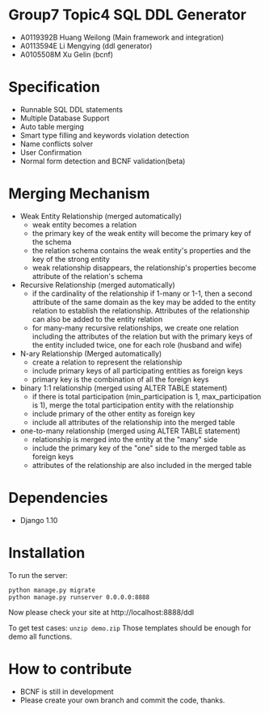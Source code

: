 # Group7 Topic4 SQL DDL Generator

* A0119392B Huang Weilong (Main framework and integration)
* A0113594E Li Mengying  (ddl generator)
* A0105508M Xu Gelin  (bcnf)

# Specification
* Runnable SQL DDL statements
* Multiple Database Support
* Auto table merging
* Smart type filling and keywords violation detection
* Name conflicts solver
* User Confirmation
* Normal form detection and BCNF validation(beta)

# Merging Mechanism

- Weak Entity Relationship (merged automatically)
    - weak entity becomes a relation 
    - the primary key of the weak entity will become the primary key of the schema
    - the relation schema contains the weak entity's properties and the key of the strong entity
    - weak relationship disappears, the relationship's properties become attribute of the relation's schema
- Recursive Relationship (merged automatically)
    - if the cardinality of the relationship if 1-many or 1-1, then a second attribute of the same domain as the key
    may be added to the entity relation to establish the relationship. Attributes of the relationship can also be added
    to the entity relation
    - for many-many recursive relationships, we create one relation including the attributes of the relation but with
    the primary keys of the entity included twice, one for each role (husband and wife)
- N-ary Relationship (Merged automatically)
    - create a relation to represent the relationship
    - include primary keys of all participating entities as foreign keys 
    - primary key is the combination of all the foreign keys
- binary 1:1 relationship (merged using ALTER TABLE statement)
    - if there is total participation (min_participation is 1, max_participation is 1), 
    merge the total participation entity with the relationship
    - include primary of the other entity as foreign key
    - include all attributes of the relationship into the merged table
- one-to-many relationship (merged using ALTER TABLE statement)
   - relationship is merged into the entity at the "many" side
   - include the primary key of the "one" side to the merged table as foreign keys
   - attributes of the relationship are also included in the merged table






# Dependencies
* Django 1.10


# Installation
To run the server:

    python manage.py migrate
    python manage.py runserver 0.0.0.0:8888

Now please check your site at http://localhost:8888/ddl

To get test cases:
    `unzip demo.zip`
Those templates should be enough for demo all functions.

# How to contribute
* BCNF is still in development
* Please create your own branch and commit the code, thanks.
